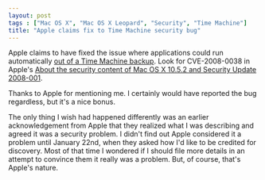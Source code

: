 ```yaml
---
layout: post
tags : ["Mac OS X", "Mac OS X Leopard", "Security", "Time Machine"]
title: "Apple claims fix to Time Machine security bug"
---
```

Apple claims to have fixed the issue where applications could run automatically [out of a Time Machine backup][1]. Look for CVE-2008-0038 in Apple's [About the security content of Mac OS X 10.5.2 and Security Update 2008-001][2].

[1]: http://tewha.net/2007/11/mac-os-x/-runs-deleted-applications
[2]: http://docs.info.apple.com/article.html?artnum=307430

<!--more-->

Thanks to Apple for mentioning me. I certainly would have reported the bug regardless, but it's a nice bonus.

The only thing I wish had happened differently was an earlier acknowledgement from Apple that they realized what I was describing and agreed it was a security problem. I didn't find out Apple considered it a problem until January 22nd, when they asked how I'd like to be credited for discovery. Most of that time I wondered if I should file more details in an attempt to convince them it really was a problem. But, of course, that's Apple's nature.
